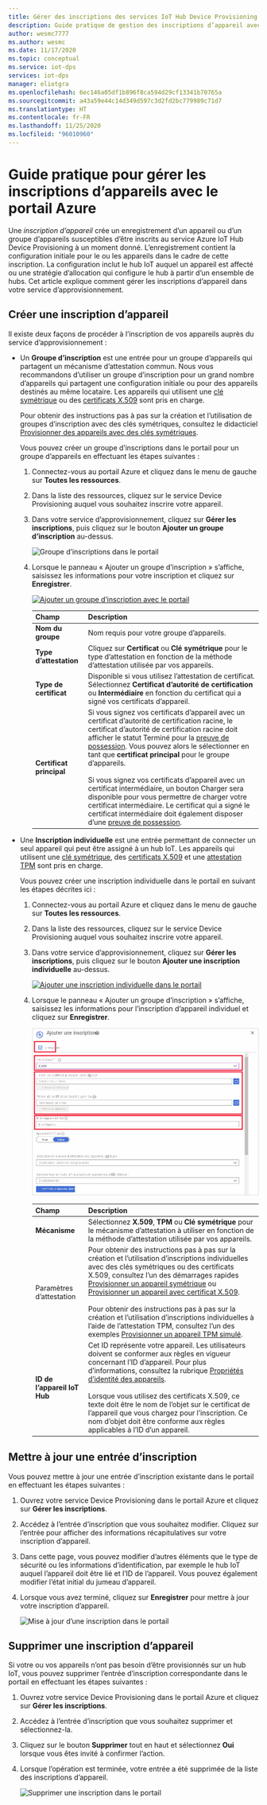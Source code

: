 ```yaml
---
title: Gérer des inscriptions des services IoT Hub Device Provisioning sur le Portail Azure
description: Guide pratique de gestion des inscriptions d’appareil avec votre service Device Provisioning (DPS) dans le Portail Azure
author: wesmc7777
ms.author: wesmc
ms.date: 11/17/2020
ms.topic: conceptual
ms.service: iot-dps
services: iot-dps
manager: eliotgra
ms.openlocfilehash: 6ec146a05df1b896f8ca594d29cf13341b70765a
ms.sourcegitcommit: a43a59e44c14d349d597c3d2fd2bc779989c71d7
ms.translationtype: HT
ms.contentlocale: fr-FR
ms.lasthandoff: 11/25/2020
ms.locfileid: "96010960"
---
```

# <a name="how-to-manage-device-enrollments-with-azure-portal"></a>Guide pratique pour gérer les inscriptions d’appareils avec le portail Azure

Une *inscription d’appareil* crée un enregistrement d’un appareil ou d’un groupe d’appareils susceptibles d’être inscrits au service Azure IoT Hub Device Provisioning à un moment donné. L’enregistrement contient la configuration initiale pour le ou les appareils dans le cadre de cette inscription. La configuration inclut le hub IoT auquel un appareil est affecté ou une stratégie d’allocation qui configure le hub à partir d’un ensemble de hubs. Cet article explique comment gérer les inscriptions d’appareil dans votre service d’approvisionnement.


## <a name="create-a-device-enrollment"></a>Créer une inscription d’appareil

Il existe deux façons de procéder à l’inscription de vos appareils auprès du service d’approvisionnement :

* Un **Groupe d’inscription** est une entrée pour un groupe d’appareils qui partagent un mécanisme d’attestation commun. Nous vous recommandons d’utiliser un groupe d’inscription pour un grand nombre d’appareils qui partagent une configuration initiale ou pour des appareils destinés au même locataire. Les appareils qui utilisent une [clé symétrique](concepts-symmetric-key-attestation.md) ou des [certificats X.509](concepts-x509-attestation.md) sont pris en charge. 

    Pour obtenir des instructions pas à pas sur la création et l’utilisation de groupes d’inscription avec des clés symétriques, consultez le didacticiel [Provisionner des appareils avec des clés symétriques](how-to-legacy-device-symm-key.md).

    Vous pouvez créer un groupe d’inscriptions dans le portail pour un groupe d’appareils en effectuant les étapes suivantes :

    1. Connectez-vous au portail Azure et cliquez dans le menu de gauche sur **Toutes les ressources**.  
    1. Dans la liste des ressources, cliquez sur le service Device Provisioning auquel vous souhaitez inscrire votre appareil.  
    1. Dans votre service d’approvisionnement, cliquez sur **Gérer les inscriptions**, puis cliquez sur le bouton **Ajouter un groupe d’inscription** au-dessus.  
     
        ![Groupe d’inscriptions dans le portail](./media/how-to-manage-enrollments/add-group-enrollment.png)
        
    1. Lorsque le panneau « Ajouter un groupe d’inscription » s’affiche, saisissez les informations pour votre inscription et cliquez sur **Enregistrer**.  
     
        [![Ajouter un groupe d’inscription avec le portail](./media/how-to-manage-enrollments/group-enrollment.png)](./media/how-to-manage-enrollments/group-enrollment.png#lightbox)
        
        | Champ | Description |
        | :--- | :--- |
        | **Nom du groupe** | Nom requis pour votre groupe d’appareils. |
        | **Type d’attestation** | Cliquez sur **Certificat** ou **Clé symétrique** pour le type d’attestation en fonction de la méthode d’attestation utilisée par vos appareils. |
        | **Type de certificat** | Disponible si vous utilisez l’attestation de certificat. Sélectionnez **Certificat d’autorité de certification** ou **Intermédiaire** en fonction du certificat qui a signé vos certificats d’appareil. |
        | **Certificat principal** | Si vous signez vos certificats d’appareil avec un certificat d’autorité de certification racine, le certificat d’autorité de certification racine doit afficher le statut Terminé pour la [preuve de possession](how-to-verify-certificates.md). Vous pouvez alors le sélectionner en tant que **certificat principal** pour le groupe d’appareils.<br><br>Si vous signez vos certificats d’appareil avec un certificat intermédiaire, un bouton Charger sera disponible pour vous permettre de charger votre certificat intermédiaire. Le certificat qui a signé le certificat intermédiaire doit également disposer d’une [preuve de possession](how-to-verify-certificates.md). |

        
    

* Une **Inscription individuelle** est une entrée permettant de connecter un seul appareil qui peut être assigné à un hub IoT. Les appareils qui utilisent une [clé symétrique](concepts-symmetric-key-attestation.md), des [certificats X.509](concepts-x509-attestation.md) et une [attestation TPM](concepts-tpm-attestation.md) sont pris en charge. 

    Vous pouvez créer une inscription individuelle dans le portail en suivant les étapes décrites ici :

    1. Connectez-vous au portail Azure et cliquez dans le menu de gauche sur **Toutes les ressources**.
    1. Dans la liste des ressources, cliquez sur le service Device Provisioning auquel vous souhaitez inscrire votre appareil.
    1. Dans votre service d’approvisionnement, cliquez sur **Gérer les inscriptions**, puis cliquez sur le bouton **Ajouter une inscription individuelle** au-dessus.   

       [![Ajouter une inscription individuelle dans le portail](./media/how-to-manage-enrollments/add-individual-enrollment.png)](./media/how-to-manage-enrollments/add-individual-enrollment.png#lightbox)

    1. Lorsque le panneau « Ajouter un groupe d’inscription » s’affiche, saisissez les informations pour l’inscription d’appareil individuel et cliquez sur **Enregistrer**. 
     
        [![Inscription individuelle dans le portail](./media/how-to-manage-enrollments/individual-enrollment.png)](./media/how-to-manage-enrollments/individual-enrollment.png#lightbox)
    
        | Champ | Description |
        | :--- | :--- |
        | **Mécanisme** | Sélectionnez **X.509**, **TPM** ou **Clé symétrique** pour le mécanisme d’attestation à utiliser en fonction de la méthode d’attestation utilisée par vos appareils. |
        | Paramètres d’attestation | Pour obtenir des instructions pas à pas sur la création et l’utilisation d’inscriptions individuelles avec des clés symétriques ou des certificats X.509, consultez l’un des démarrages rapides [Provisionner un appareil symétrique](quick-create-simulated-device-symmetric-key-java.md#create-a-device-enrollment) ou [Provisionner un appareil avec certificat X.509](quick-create-simulated-device-x509-java.md#create-a-self-signed-x509-device-certificate-and-individual-enrollment-entry).<br><br>Pour obtenir des instructions pas à pas sur la création et l’utilisation d’inscriptions individuelles à l’aide de l’attestation TPM, consultez l’un des exemples [Provisionner un appareil TPM simulé](quick-create-simulated-device-tpm-java.md#create-a-device-enrollment-entry).|
        | **ID de l’appareil IoT Hub** |  Cet ID représente votre appareil. Les utilisateurs doivent se conformer aux règles en vigueur concernant l’ID d’appareil. Pour plus d’informations, consultez la rubrique [Propriétés d’identité des appareils](../iot-hub/iot-hub-devguide-identity-registry.md#device-identity-properties).<br><br>Lorsque vous utilisez des certificats X.509, ce texte doit être le nom de l’objet sur le certificat de l’appareil que vous chargez pour l’inscription. Ce nom d’objet doit être conforme aux règles applicables à l’ID d’un appareil.|
            


## <a name="update-an-enrollment-entry"></a>Mettre à jour une entrée d’inscription
Vous pouvez mettre à jour une entrée d’inscription existante dans le portail en effectuant les étapes suivantes :

1. Ouvrez votre service Device Provisioning dans le portail Azure et cliquez sur **Gérer les inscriptions**. 
1. Accédez à l’entrée d’inscription que vous souhaitez modifier. Cliquez sur l’entrée pour afficher des informations récapitulatives sur votre inscription d’appareil. 
1. Dans cette page, vous pouvez modifier d’autres éléments que le type de sécurité ou les informations d’identification, par exemple le hub IoT auquel l’appareil doit être lié et l’ID de l’appareil. Vous pouvez également modifier l’état initial du jumeau d’appareil. 
1. Lorsque vous avez terminé, cliquez sur **Enregistrer** pour mettre à jour votre inscription d’appareil. 

    ![Mise à jour d’une inscription dans le portail](./media/how-to-manage-enrollments/update-enrollment.png)

## <a name="remove-a-device-enrollment"></a>Supprimer une inscription d’appareil
Si votre ou vos appareils n’ont pas besoin d’être provisionnés sur un hub IoT, vous pouvez supprimer l’entrée d’inscription correspondante dans le portail en effectuant les étapes suivantes :

1. Ouvrez votre service Device Provisioning dans le portail Azure et cliquez sur **Gérer les inscriptions**. 
1. Accédez à l’entrée d’inscription que vous souhaitez supprimer et sélectionnez-la. 
1. Cliquez sur le bouton **Supprimer** tout en haut et sélectionnez **Oui** lorsque vous êtes invité à confirmer l’action. 
1. Lorsque l’opération est terminée, votre entrée a été supprimée de la liste des inscriptions d’appareil. 
 
    ![Supprimer une inscription dans le portail](./media/how-to-manage-enrollments/remove-enrollment.png)